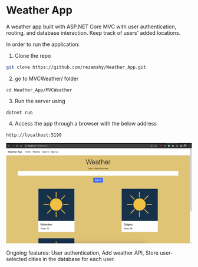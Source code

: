 # Weather App

A weather app built with ASP.NET Core MVC with user authentication, routing, and database interaction.
Keep track of users' added locations.


In order to run the application:

1. Clone the repo
  ```sh
  git clone https://github.com/rezamshy/Weather_App.git
  ```

2. go to MVCWeather/ folder
  ```
  cd Weather_App/MVCWeather
  ```

3. Run the server using
  ```
  dotnet run
  ```

4. Access the app through a browser with the below address
  ```sh
  http://localhost:5190
  ```

<img src="MVCWeather/wwwroot/image/Screenshot.png"/>

Ongoing features:
User authentication,
Add weather API,
Store user-selected cities in the database for each user.
